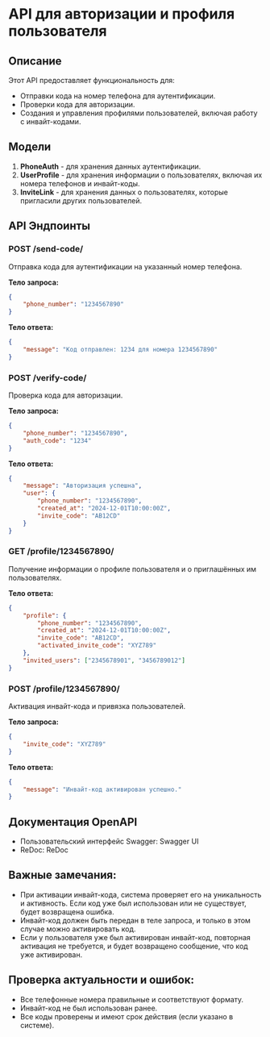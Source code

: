 # API для авторизации и профиля пользователя

## Описание
Этот API предоставляет функциональность для:

- Отправки кода на номер телефона для аутентификации.
- Проверки кода для авторизации.
- Создания и управления профилями пользователей, включая работу с инвайт-кодами.

## Модели
1. **PhoneAuth** - для хранения данных аутентификации.
2. **UserProfile** - для хранения информации о пользователях, включая их номера телефонов и инвайт-коды.
3. **InviteLink** - для хранения данных о пользователях, которые пригласили других пользователей.

## API Эндпоинты

### POST /send-code/
Отправка кода для аутентификации на указанный номер телефона.

**Тело запроса:**
```json
{
    "phone_number": "1234567890"
}
```
**Тело ответа:**

```json
{
    "message": "Код отправлен: 1234 для номера 1234567890"
}
```

### POST /verify-code/
Проверка кода для авторизации.

**Тело запроса:**
```json
{
    "phone_number": "1234567890",
    "auth_code": "1234"
}
```
**Тело ответа:**

```json
{
    "message": "Авторизация успешна",
    "user": {
        "phone_number": "1234567890",
        "created_at": "2024-12-01T10:00:00Z",
        "invite_code": "AB12CD"
    }
}
```

### GET /profile/1234567890/
Получение информации о профиле пользователя и о приглашённых им пользователях.

**Тело ответа:**

```json
{
    "profile": {
        "phone_number": "1234567890",
        "created_at": "2024-12-01T10:00:00Z",
        "invite_code": "AB12CD",
        "activated_invite_code": "XYZ789"
    },
    "invited_users": ["2345678901", "3456789012"]
}
```

### POST /profile/1234567890/
Активация инвайт-кода и привязка пользователей.

**Тело запроса:**
```json
{
    "invite_code": "XYZ789"
}
```
**Тело ответа:**

```json
{
    "message": "Инвайт-код активирован успешно."
}
```

## Документация OpenAPI
- Пользовательский интерфейс Swagger: Swagger UI
- ReDoc: ReDoc


## Важные замечания:
- При активации инвайт-кода, система проверяет его на уникальность и активность. Если код уже был использован или не существует, будет возвращена ошибка.
- Инвайт-код должен быть передан в теле запроса, и только в этом случае можно активировать код.
- Если у пользователя уже был активирован инвайт-код, повторная активация не требуется, и будет возвращено сообщение, что код уже активирован.


## Проверка актуальности и ошибок:
- Все телефонные номера правильные и соответствуют формату.
- Инвайт-код не был использован ранее.
- Все коды проверены и имеют срок действия (если указано в системе).
